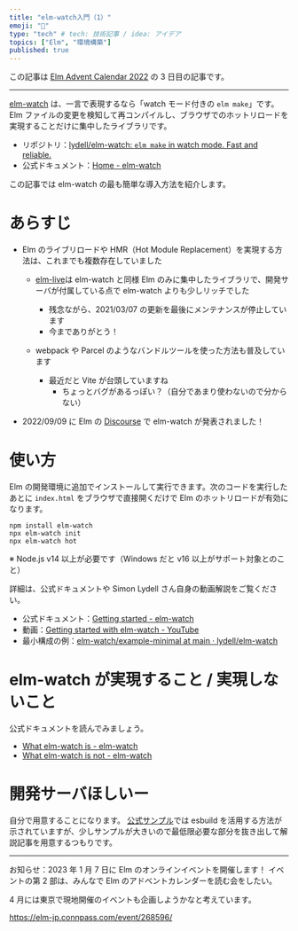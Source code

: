 ```yaml
---
title: "elm-watch入門（1）"
emoji: "🔄"
type: "tech" # tech: 技術記事 / idea: アイデア
topics: ["Elm", "環境構築"]
published: true
---
```


この記事は [Elm Advent Calendar 2022](https://qiita.com/advent-calendar/2022/elm) の 3 日目の記事です。

---

[elm-watch](https://github.com/lydell/elm-watch) は、一言で表現するなら「watch モード付きの `elm make`」です。Elm ファイルの変更を検知して再コンパイルし、ブラウザでのホットリロードを実現することだけに集中したライブラリです。

- リポジトリ：[lydell/elm-watch: `elm make` in watch mode. Fast and reliable.](https://github.com/lydell/elm-watch)
- 公式ドキュメント：[Home - elm-watch](https://lydell.github.io/elm-watch/)

この記事では elm-watch の最も簡単な導入方法を紹介します。

# あらすじ

- Elm のライブリロードや HMR（Hot Module Replacement）を実現する方法は、これまでも複数存在していました

  - [elm-live](https://github.com/wking-io/elm-live)は elm-watch と同様 Elm のみに集中したライブラリで、開発サーバが付属している点で elm-watch よりも少しリッチでした

    - 残念ながら、2021/03/07 の更新を最後にメンテナンスが停止しています
    - 今までありがとう！

  - webpack や Parcel のようなバンドルツールを使った方法も普及しています
    - 最近だと Vite が台頭していますね
      - ちょっとバグがあるっぽい？（自分であまり使わないので分からない）

- 2022/09/09 に Elm の [Discourse](https://discourse.elm-lang.org/t/introducing-elm-watch-elm-make-in-watch-mode-fast-and-reliable/8653) で elm-watch が発表されました！

# 使い方

Elm の開発環境に追加でインストールして実行できます。次のコードを実行したあとに `index.html` をブラウザで直接開くだけで Elm のホットリロードが有効になります。

```
npm install elm-watch
npx elm-watch init
npx elm-watch hot
```

※ Node.js v14 以上が必要です（Windows だと v16 以上がサポート対象とのこと）

詳細は、公式ドキュメントや Simon Lydell さん自身の動画解説をご覧ください。

- 公式ドキュメント：[Getting started - elm-watch](https://lydell.github.io/elm-watch/getting-started/)
- 動画：[Getting started with elm-watch - YouTube](https://youtu.be/n15nOCZnTac)
- 最小構成の例：[elm-watch/example-minimal at main · lydell/elm-watch](https://github.com/lydell/elm-watch/tree/main/example-minimal)

# elm-watch が実現すること / 実現しないこと

公式ドキュメントを読んでみましょう。

- [What elm-watch is - elm-watch](https://lydell.github.io/elm-watch/what-elm-watch-is/)
- [What elm-watch is not - elm-watch](https://lydell.github.io/elm-watch/what-elm-watch-is-not/)

# 開発サーバほしいー

自分で用意することになります。
[公式サンプル](https://github.com/lydell/elm-watch/tree/main/example)では esbuild を活用する方法が示されていますが、少しサンプルが大きいので最低限必要な部分を抜き出して解説記事を用意するつもりです。

---

お知らせ：2023 年 1 月 7 日に Elm のオンラインイベントを開催します！
イベントの第 2 部は、みんなで Elm のアドベントカレンダーを読む会をしたい。

4 月には東京で現地開催のイベントも企画しようかなと考えています。

https://elm-jp.connpass.com/event/268596/

